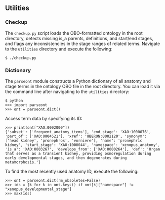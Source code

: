 ## Utilities

### Checkup

The `checkup.py` script loads the OBO-formatted ontology in the root directory, detects missing is_a parents, definitions, and start/end stages, and flags any inconsistencies in the stage ranges of related terms. Navigate to the `utilities` directory and execute the following:

    $ ./checkup.py

### Dictionary

The `parseont` module constructs a Python dictionary of all anatomy and stage terms in the ontology OBO file in the root directory. You can load it via the command line after navigating to the `utilities` directory:

    $ python
    >>> import parseont
    >>> ont = parseont.dict()

Access term data by specifying its ID:

    >>> print(ont["XAO:0002000"])
    {'subset': ['frequent_anatomy_items'], 'end_stage': 'XAO:1000076', 'part_of': ['XAO:0004521'], 'xref': 'UBERON:0002120', 'synonym': ['head kidney', 'pronephros', 'vorniere'], 'name': 'pronephric kidney', 'start_stage': 'XAO:1000044', 'namespace': 'xenopus_anatomy', 'is_a': 'XAO:0003267', 'develops_from': ['XAO:0000264'], 'def': 'Organ that serves as a transient kidney, providing osmoregulation during early developmental stages, and then degenerates during metamorphosis.'}

To find the most recently used anatomy ID, execute the following:

    >>> ont = parseont.dict(rm_obsoletes=False)
    >>> ids = [k for k in ont.keys() if ont[k]["namespace"] != "xenopus_developmental_stage"]
    >>> max(ids)
